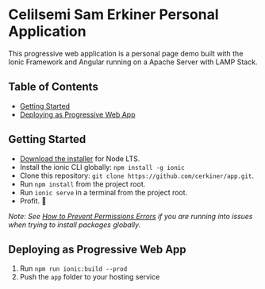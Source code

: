 # Celilsemi Sam Erkiner Personal Application

This progressive web application is a personal page demo built with the Ionic Framework and Angular running on a Apache Server with LAMP Stack.

## Table of Contents
- [Getting Started](#getting-started)
- [Deploying as Progressive Web App](#deploying-as-progressive-web-app)


## Getting Started

* [Download the installer](https://nodejs.org/) for Node LTS.
* Install the ionic CLI globally: `npm install -g ionic`
* Clone this repository: `git clone https://github.com/cerkiner/app.git`.
* Run `npm install` from the project root.
* Run `ionic serve` in a terminal from the project root.
* Profit. :tada:

_Note: See [How to Prevent Permissions Errors](https://docs.npmjs.com/getting-started/fixing-npm-permissions) if you are running into issues when trying to install packages globally._

## Deploying as Progressive Web App

1. Run `npm run ionic:build --prod`
2. Push the `app` folder to your hosting service
